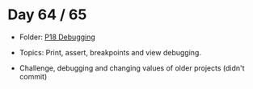 # Day 64 / 65

- Folder: [P18 Debugging](https://github.com/JulesMoorhouse/100DaysOfSwift/tree/master/P18%20Debugging/Debugging)

- Topics: Print, assert, breakpoints and view debugging.

- Challenge, debugging and changing values of older projects (didn't commit)